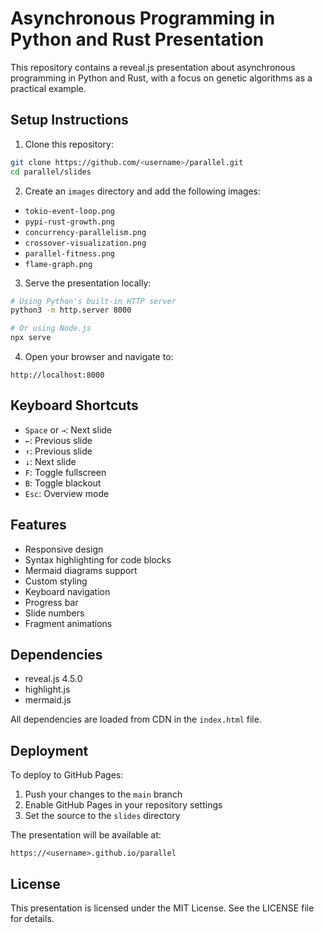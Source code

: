 # Asynchronous Programming in Python and Rust Presentation

This repository contains a reveal.js presentation about asynchronous programming in Python and Rust, with a focus on genetic algorithms as a practical example.

## Setup Instructions

1. Clone this repository:
```bash
git clone https://github.com/<username>/parallel.git
cd parallel/slides
```

2. Create an `images` directory and add the following images:
- `tokio-event-loop.png`
- `pypi-rust-growth.png`
- `concurrency-parallelism.png`
- `crossover-visualization.png`
- `parallel-fitness.png`
- `flame-graph.png`

3. Serve the presentation locally:
```bash
# Using Python's built-in HTTP server
python3 -m http.server 8000

# Or using Node.js
npx serve
```

4. Open your browser and navigate to:
```
http://localhost:8000
```

## Keyboard Shortcuts

- `Space` or `→`: Next slide
- `←`: Previous slide
- `↑`: Previous slide
- `↓`: Next slide
- `F`: Toggle fullscreen
- `B`: Toggle blackout
- `Esc`: Overview mode

## Features

- Responsive design
- Syntax highlighting for code blocks
- Mermaid diagrams support
- Custom styling
- Keyboard navigation
- Progress bar
- Slide numbers
- Fragment animations

## Dependencies

- reveal.js 4.5.0
- highlight.js
- mermaid.js

All dependencies are loaded from CDN in the `index.html` file.

## Deployment

To deploy to GitHub Pages:

1. Push your changes to the `main` branch
2. Enable GitHub Pages in your repository settings
3. Set the source to the `slides` directory

The presentation will be available at:
```
https://<username>.github.io/parallel
```

## License

This presentation is licensed under the MIT License. See the LICENSE file for details. 